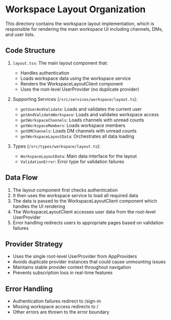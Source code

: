 # Workspace Layout Organization

This directory contains the workspace layout implementation, which is responsible for rendering the main workspace UI including channels, DMs, and user lists.

## Code Structure

1. `layout.tsx`: The main layout component that:
   - Handles authentication
   - Loads workspace data using the workspace service
   - Renders the WorkspaceLayoutClient component
   - Uses the root-level UserProvider (no duplicate provider)

2. Supporting Services (`/src/services/workspace/layout.ts`):
   - `getUserAndValidate`: Loads and validates the current user
   - `getAndValidateWorkspace`: Loads and validates workspace access
   - `getWorkspaceChannels`: Loads channels with unread counts
   - `getWorkspaceMembers`: Loads workspace members
   - `getDMChannels`: Loads DM channels with unread counts
   - `getWorkspaceLayoutData`: Orchestrates all data loading

3. Types (`/src/types/workspace/layout.ts`):
   - `WorkspaceLayoutData`: Main data interface for the layout
   - `ValidationError`: Error type for validation failures

## Data Flow

1. The layout component first checks authentication
2. It then uses the workspace service to load all required data
3. The data is passed to the WorkspaceLayoutClient component which handles the UI rendering
4. The WorkspaceLayoutClient accesses user data from the root-level UserProvider
5. Error handling redirects users to appropriate pages based on validation failures

## Provider Strategy

- Uses the single root-level UserProvider from AppProviders
- Avoids duplicate provider instances that could cause unmounting issues
- Maintains stable provider context throughout navigation
- Prevents subscription loss in real-time features

## Error Handling

- Authentication failures redirect to /sign-in
- Missing workspace access redirects to /
- Other errors are thrown to the error boundary 